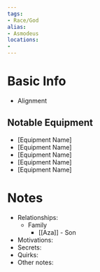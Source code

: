 ```yaml
---
tags:
- Race/God
alias:
- Asmodeus
locations:
- 
---
```


# Basic Info
- Alignment


## Notable Equipment
- [Equipment Name]
- [Equipment Name]
- [Equipment Name]
- [Equipment Name]
- [Equipment Name]

# Notes
- Relationships: 
	- Family
		- [[Aza]] - Son
- Motivations: 
- Secrets: 
- Quirks: 
- Other notes: 

